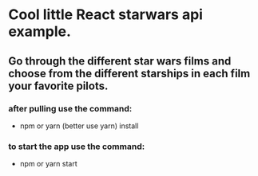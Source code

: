 # Cool little React starwars api example.
## Go through the different star wars films and choose from the different starships in each film your favorite pilots.

### after pulling use the command:
* npm or yarn (better use yarn) install

### to start the app use the command:
* npm or yarn start

